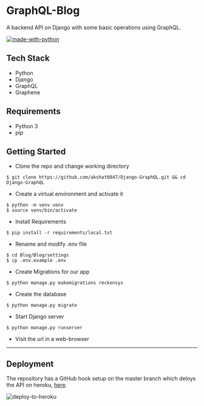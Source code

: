 # GraphQL-Blog
A backend API on Django with some basic operations using GraphQL.

[![made-with-python](https://img.shields.io/badge/Made%20with-Python-1f425f.svg)](https://www.python.org/)

## Tech Stack
- Python
- Django
- GraphQL
- Graphene

## Requirements
- Python 3
- pip

## Getting Started

- Clone the repo and change working directory

```
$ git clone https://github.com/akshat0047/Django-GraphQL.git && cd Django-GraphQL
```

- Create a virtual environment and activate it

```
$ python -m venv venv
$ source venv/bin/activate
```

- Install Requirements

```
$ pip install -r requirements/local.txt
```

- Rename and modify .env file

```
$ cd Blog/Blog/settings
$ cp .env.example .env
```

- Create Migrations for our app

```
$ python manage.py makemigrations reckonsys
```

- Create the database

```
$ python manage.py migrate
```

- Start Django server

```
$ python manage.py runserver
```

- Visit the url in a web-browser

---

## Deployment

The repository has a GitHub hook setup on the master branch which deloys the API on heroku, [here](https://reckonsys.herokuapp.com/).

![deploy-to-heroku](https://www.herokucdn.com/deploy/button.svg)
